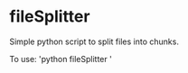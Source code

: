# fileSplitter
Simple python script to split files into chunks.

To use: 'python fileSplitter <filename>'
